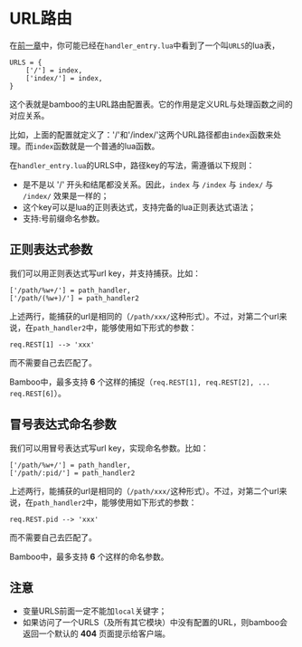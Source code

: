 # URL路由

在[前一章](第一个工程.md)中，你可能已经在`handler_entry.lua`中看到了一个叫`URLS`的lua表，

	URLS = {
		['/'] = index,
		['index/'] = index,
	}

这个表就是bamboo的主URL路由配置表。它的作用是定义URL与处理函数之间的对应关系。

比如，上面的配置就定义了：'/'和'/index/'这两个URL路径都由`index`函数来处理。而`index`函数就是一个普通的lua函数。

在`handler_entry.lua`的URLS中，路径key的写法，需遵循以下规则：

- 是不是以 '/' 开头和结尾都没关系。因此，`index` 与 `/index` 与 `index/` 与 `/index/` 效果是一样的；
- 这个key可以是lua的正则表达式，支持完备的lua正则表达式语法；
- 支持:号前缀命名参数。

## 正则表达式参数
我们可以用正则表达式写url key，并支持捕获。比如：

    ['/path/%w+/'] = path_handler,
    ['/path/(%w+)/'] = path_handler2

上述两行，能捕获的url是相同的（`/path/xxx/`这种形式）。不过，对第二个url来说，在`path_handler2`中，能够使用如下形式的参数：

    req.REST[1] --> 'xxx'

而不需要自己去匹配了。

Bamboo中，最多支持 **6** 个这样的捕捉（`req.REST[1], req.REST[2], ... req.REST[6]`）。

## 冒号表达式命名参数
我们可以用冒号表达式写url key，实现命名参数。比如：

    ['/path/%w+/'] = path_handler,
    ['/path/:pid/'] = path_handler2

上述两行，能捕获的url是相同的（`/path/xxx/`这种形式）。不过，对第二个url来说，在`path_handler2`中，能够使用如下形式的参数：

    req.REST.pid --> 'xxx'

而不需要自己去匹配了。

Bamboo中，最多支持 **6** 个这样的命名参数。


## 注意
- 变量URLS前面一定不能加`local`关键字；
- 如果访问了一个URLS（及所有其它模块）中没有配置的URL，则bamboo会返回一个默认的 **404** 页面提示给客户端。

